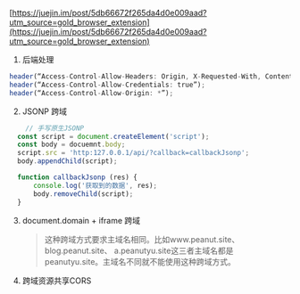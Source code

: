 [https://juejin.im/post/5db66672f265da4d0e009aad?utm_source=gold_browser_extension](https://juejin.im/post/5db66672f265da4d0e009aad?utm_source=gold_browser_extension)
1. 后端处理
```javascript
header(“Access-Control-Allow-Headers: Origin, X-Requested-With, Content-Type, Accept”);
header(“Access-Control-Allow-Credentials: true”);
header(“Access-Control-Allow-Origin: *”);
```
2. JSONP 跨域
```javascript
    // 手写原生JSONP
  const script = document.createElement('script');
  const body = docuemnt.body;
  script.src = 'http:127.0.0.1/api/?callback=callbackJsonp';
  body.appendChild(script);

  function callbackJsonp (res) {
      console.log('获取到的数据', res);
      body.removeChild(script);
  }
```
3. document.domain + iframe 跨域
   > 这种跨域方式要求主域名相同。比如www.peanut.site、blog.peanut.site、 a.peanutyu.site这三者主域名都是peanutyu.site。主域名不同就不能使用这种跨域方式。
4. 跨域资源共享CORS
   